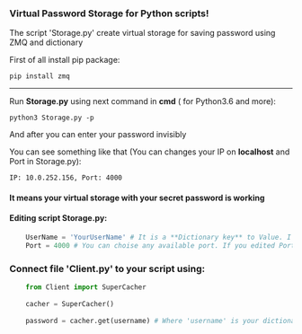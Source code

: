 ### Virtual Password Storage for Python scripts!

The script 'Storage.py' create virtual storage for saving password using ZMQ and dictionary

First of all install pip package:

    pip install zmq
***

Run **Storage.py** using next command in **cmd** ( for Python3.6 and more):

    python3 Storage.py -p
    
And after you can enter your password invisibly

You can see something like that (You can changes your IP on **localhost** and Port in Storage.py):

    IP: 10.0.252.156, Port: 4000
    
#### It means your virtual storage with your secret password is working 
 
#### Editing script Storage.py:
```python
    UserName = 'YourUserName' # It is a **Dictionary key** to Value. I use my username for connect to DB
    Port = 4000 # You can choise any available port. If you edited Port value, don't forget to change in **Client.py**
```
### Connect file 'Client.py' to your script using:

```python
    from Client import SuperCacher
    
    cacher = SuperCacher()
    
    password = cacher.get(username) # Where 'username' is your dictionary key. return your password
```


 
